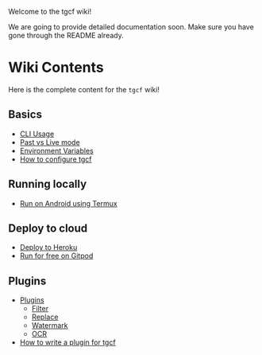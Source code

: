 Welcome to the tgcf wiki!

We are going to provide detailed documentation soon. Make sure you have gone through the README already.


# Wiki Contents

Here is the complete content for the `tgcf` wiki!

## Basics

- [CLI Usage](https://github.com/aahnik/tgcf/wiki/CLI-Usage)
- [Past vs Live mode](https://github.com/aahnik/tgcf/wiki/Past-vs-Live-modes-explained)
- [Environment Variables](https://github.com/aahnik/tgcf/wiki/Environment-Variables)
- [How to configure tgcf](https://github.com/aahnik/tgcf/wiki/How-to-configure-tgcf-%3F)

## Running locally

- [Run on Android using Termux](https://github.com/aahnik/tgcf/wiki/Run-on-Android-using-Termux)


## Deploy to cloud

- [Deploy to Heroku](https://github.com/aahnik/tgcf/wiki/Deploy-to-Heroku)
- [Run for free on Gitpod](https://github.com/aahnik/tgcf/wiki/Run-for-free-on-Gitpod)

## Plugins

- [Plugins](https://github.com/aahnik/tgcf/wiki/Plugins)
   - [Filter](https://github.com/aahnik/tgcf/wiki/How-to-use-filters-%3F)
   - [Replace]()
   - [Watermark]()
   - [OCR]()
- [How to write a plugin for tgcf](https://github.com/aahnik/tgcf/wiki/How-to-write-a-plugin-for-tgcf-%3F)

